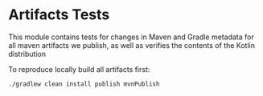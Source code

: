 # Artifacts Tests

This module contains tests for changes in Maven and Gradle metadata for all maven artifacts we publish, 
as well as verifies the contents of the Kotlin distribution

To reproduce locally build all artifacts first:

```shell
./gradlew clean install publish mvnPublish
```
